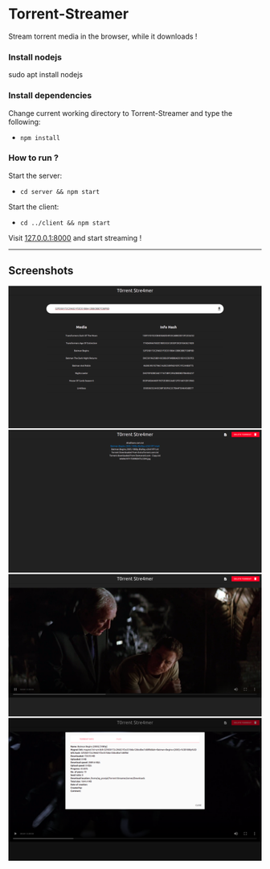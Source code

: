 # Torrent-Streamer
Stream torrent media in the browser, while it downloads !

### Install nodejs
sudo apt install nodejs

### Install dependencies
Change current working directory to Torrent-Streamer and type the following:
+ `npm install`

### How to run ?
Start the server:
+ `cd server && npm start`

Start the client:
+ `cd ../client && npm start`

Visit [127.0.0.1:8000](http://127.0.0.1:8000) and start streaming !

---

## Screenshots

![](screenshots/1.png)
![](screenshots/2.png)
![](screenshots/3.png)
![](screenshots/4.png)
